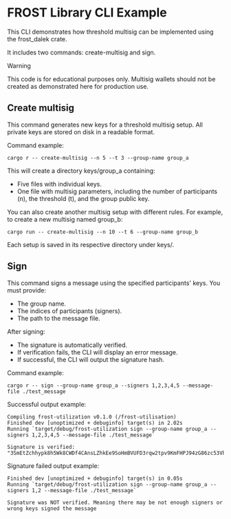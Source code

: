 # FROST Library CLI Example

This CLI demonstrates how threshold multisig can be implemented using the frost_dalek crate.

It includes two commands: create-multisig and sign.

> [!WARNING]  
> This code is for educational purposes only. Multisig wallets should not be created as demonstrated here for production use.

## Create multisig

This command generates new keys for a threshold multisig setup. All private keys are stored on disk in a readable format.

Command example:

```
cargo r -- create-multisig --n 5 --t 3 --group-name group_a
```

This will create a directory keys/group_a containing:

- Five files with individual keys.
- One file with multisig parameters, including the number of participants (n), the threshold (t), and the group public key.

You can also create another multisig setup with different rules. For example, to create a new multisig named group_b:

```
cargo run -- create-multisig --n 10 --t 6 --group-name group_b
```

Each setup is saved in its respective directory under keys/.

## Sign

This command signs a message using the specified participants' keys. You must provide:

- The group name.
- The indices of participants (signers).
- The path to the message file.

After signing:

- The signature is automatically verified.
- If verification fails, the CLI will display an error message.
- If successful, the CLI will output the signature hash.

Command example:

```
cargo r -- sign --group-name group_a --signers 1,2,3,4,5 --message-file ./test_message
```

Successful output example:

```
Compiling frost-utilization v0.1.0 (/frost-utilisation)
Finished dev [unoptimized + debuginfo] target(s) in 2.02s
Running `target/debug/frost-utilization sign --group-name group_a --signers 1,2,3,4,5 --message-file ./test_message`

Signature is verified: "3SmEtZchhypk8h5Wk8CWDf4CAnsLZhkEe9SoHmBVUFD3rqw2tpv9KmFHPJ94zG86zc53VhtiCbjLWZ3LiXYrLVMo"
```

Signature failed output example:

```
Finished dev [unoptimized + debuginfo] target(s) in 0.05s
Running `target/debug/frost-utilization sign --group-name group_a --signers 1,2 --message-file ./test_message`

Signature was NOT verified. Meaning there may be not enough signers or wrong keys signed the message
```